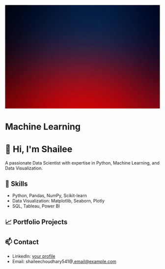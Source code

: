 <img src="BG12.jpg" />

# Machine Learning
# 👋 Hi, I'm Shailee
A passionate Data Scientist with expertise in Python, Machine Learning, and Data Visualization.

## 🔧 Skills
- Python, Pandas, NumPy, Scikit-learn
- Data Visualization: Matplotlib, Seaborn, Plotly
- SQL, Tableau, Power BI

## 📈 Portfolio Projects

## 📫 Contact
- LinkedIn: [your profile]([https://linkedin.com/in/yourprofile](https://www.linkedin.com/in/shailee-choudhary-1434bb356/))
- Email: shaileechoudhary541@.email@example.com
